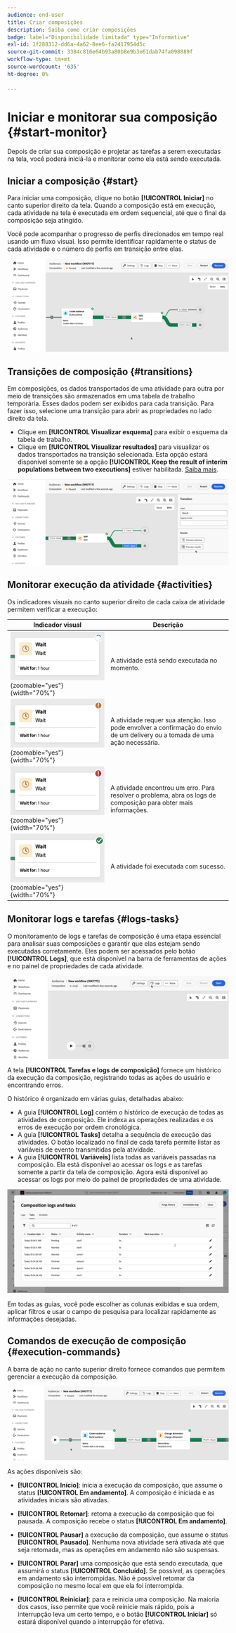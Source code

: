 ```yaml
---
audience: end-user
title: Criar composições
description: Saiba como criar composições
badge: label="Disponibilidade limitada" type="Informative"
exl-id: 1f288312-dd6a-4a62-8ee6-fa2417954d5c
source-git-commit: 3384c816e64b93a80b8e9b3e61dab74fa098889f
workflow-type: tm+mt
source-wordcount: '635'
ht-degree: 0%

---
```


# Iniciar e monitorar sua composição {#start-monitor}

Depois de criar sua composição e projetar as tarefas a serem executadas na tela, você poderá iniciá-la e monitorar como ela está sendo executada.

## Iniciar a composição {#start}

Para iniciar uma composição, clique no botão **[!UICONTROL Iniciar]** no canto superior direito da tela. Quando a composição está em execução, cada atividade na tela é executada em ordem sequencial, até que o final da composição seja atingido.

Você pode acompanhar o progresso de perfis direcionados em tempo real usando um fluxo visual. Isso permite identificar rapidamente o status de cada atividade e o número de perfis em transição entre elas.

![](assets/composition-visual-flow.png)

## Transições de composição {#transitions}

Em composições, os dados transportados de uma atividade para outra por meio de transições são armazenados em uma tabela de trabalho temporária. Esses dados podem ser exibidos para cada transição. Para fazer isso, selecione uma transição para abrir as propriedades no lado direito da tela.

* Clique em **[!UICONTROL Visualizar esquema]** para exibir o esquema da tabela de trabalho.
* Clique em **[!UICONTROL Visualizar resultados]** para visualizar os dados transportados na transição selecionada. Esta opção estará disponível somente se a opção **[!UICONTROL Keep the result of interim populations between two executions]** estiver habilitada. [Saiba mais](create-composition.md#settings).

![](assets/transition-preview.png)

## Monitorar execução da atividade {#activities}

Os indicadores visuais no canto superior direito de cada caixa de atividade permitem verificar a execução:

| Indicador visual | Descrição |
|-----|------------|
| ![](assets/activity-status-pending.png){zoomable="yes"}{width="70%"} | A atividade está sendo executada no momento. |
| ![](assets/activity-status-orange.png){zoomable="yes"}{width="70%"} | A atividade requer sua atenção. Isso pode envolver a confirmação do envio de um delivery ou a tomada de uma ação necessária. |
| ![](assets/activity-status-red.png){zoomable="yes"}{width="70%"} | A atividade encontrou um erro. Para resolver o problema, abra os logs de composição para obter mais informações. |
| ![](assets/activity-status-green.png){zoomable="yes"}{width="70%"} | A atividade foi executada com sucesso. |

## Monitorar logs e tarefas {#logs-tasks}

O monitoramento de logs e tarefas de composição é uma etapa essencial para analisar suas composições e garantir que elas estejam sendo executadas corretamente. Eles podem ser acessados pelo botão **[!UICONTROL Logs]**, que está disponível na barra de ferramentas de ações e no painel de propriedades de cada atividade.

![](assets/logs-button.png)

A tela **[!UICONTROL Tarefas e logs de composição]** fornece um histórico da execução da composição, registrando todas as ações do usuário e encontrando erros.

<!-- à confirmer, pas trouvé dans les options = The workflow history is saved for the duration specified in the workflow execution options. During this duration, all the messages are therefore saved, even after a restart. If you do not want to save the messages from a previous execution, you have to purge the history by clicking the ![](assets/delete_darkgrey-24px.png) button.-->

O histórico é organizado em várias guias, detalhadas abaixo:

* A guia **[!UICONTROL Log]** contém o histórico de execução de todas as atividades de composição. Ele indexa as operações realizadas e os erros de execução por ordem cronológica.
* A guia **[!UICONTROL Tasks]** detalha a sequência de execução das atividades. O botão localizado no final de cada tarefa permite listar as variáveis de evento transmitidas pela atividade.
* A guia **[!UICONTROL Variáveis]** lista todas as variáveis passadas na composição. Ela está disponível ao acessar os logs e as tarefas somente a partir da tela de composição. Agora está disponível ao acessar os logs por meio do painel de propriedades de uma atividade.  <!-- à confirmer-->

![](assets/logs-tasks.png)

Em todas as guias, você pode escolher as colunas exibidas e sua ordem, aplicar filtros e usar o campo de pesquisa para localizar rapidamente as informações desejadas.

## Comandos de execução de composição {#execution-commands}

A barra de ação no canto superior direito fornece comandos que permitem gerenciar a execução da composição.

![](assets/execution-actions.png)

As ações disponíveis são:

* **[!UICONTROL Início]**: inicia a execução da composição, que assume o status **[!UICONTROL Em andamento]**. A composição é iniciada e as atividades iniciais são ativadas.

* **[!UICONTROL Retomar]**: retoma a execução da composição que foi pausada. A composição recebe o status **[!UICONTROL Em andamento]**.

* **[!UICONTROL Pausar]** a execução da composição, que assume o status **[!UICONTROL Pausado]**. Nenhuma nova atividade será ativada até que seja retomada, mas as operações em andamento não são suspensas.

* **[!UICONTROL Parar]** uma composição que está sendo executada, que assumirá o status **[!UICONTROL Concluído]**. Se possível, as operações em andamento são interrompidas. Não é possível retomar da composição no mesmo local em que ela foi interrompida.

* **[!UICONTROL Reiniciar]**: para e reinicia uma composição. Na maioria dos casos, isso permite que você reinicie mais rápido, pois a interrupção leva um certo tempo, e o botão **[!UICONTROL Iniciar]** só estará disponível quando a interrupção for efetiva.
